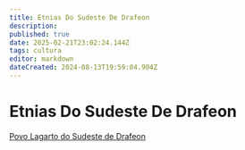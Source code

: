 ```yaml
---
title: Etnias Do Sudeste De Drafeon
description: 
published: true
date: 2025-02-21T23:02:24.144Z
tags: cultura
editor: markdown
dateCreated: 2024-08-13T19:59:04.904Z
---
```


<!-- SUBTITLE: Visão geral sobre Etnias Do Sudeste De Drafeon -->

# Etnias Do Sudeste De Drafeon
[Povo Lagarto do Sudeste de Drafeon](/lugares/plano-material/drafeon/sudeste-de-drafeon/etnias/povo-lagarto-do-sudeste-de-drafeon#povo-lagarto-do-sudeste-de-drafeon)

